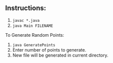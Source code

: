 ## Instructions:
1. `javac *.java`
2. `java Main FILENAME`

To Generate Random Points:  
1. `java GeneratePoints` 
2. Enter number of points to generate. 
3. New file will be generated in current directory.
